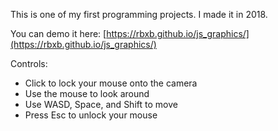 This is one of my first programming projects. I made it in 2018. 

You can demo it here: [https://rbxb.github.io/js_graphics/](https://rbxb.github.io/js_graphics/)

Controls:

- Click to lock your mouse onto the camera
- Use the mouse to look around
- Use WASD, Space, and Shift to move
- Press Esc to unlock your mouse
